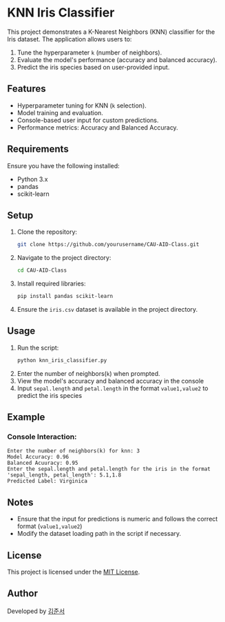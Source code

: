 
# KNN Iris Classifier

This project demonstrates a K-Nearest Neighbors (KNN) classifier for the Iris dataset. The application allows users to:
1. Tune the hyperparameter `k` (number of neighbors).
2. Evaluate the model's performance (accuracy and balanced accuracy).
3. Predict the iris species based on user-provided input.

## Features
- Hyperparameter tuning for KNN (`k` selection).
- Model training and evaluation.
- Console-based user input for custom predictions.
- Performance metrics: Accuracy and Balanced Accuracy.

## Requirements
Ensure you have the following installed:
- Python 3.x
- pandas
- scikit-learn

## Setup
1. Clone the repository:
   ```bash
   git clone https://github.com/yourusername/CAU-AID-Class.git
   ```
2. Navigate to the project directory:
   ```bash
   cd CAU-AID-Class
   ```
3. Install required libraries:
   ```bash
   pip install pandas scikit-learn
   ```
   
4. Ensure the `iris.csv` dataset is available in the project directory.

## Usage 
1. Run the script:
    ```bash
    python knn_iris_classifier.py
    ```
2. Enter the number of neighbors(`k`) when prompted.
3. View the model's accuracy and balanced accuracy in the console
4. Input `sepal.length` and `petal.length` in the format `value1,value2` to predict the iris species

## Example
### Console Interaction:

    Enter the number of neighbors(k) for knn: 3
    Model Accuracy: 0.96
    Balanced Acuuracy: 0.95
    Enter the sepal.length and petal.length for the iris in the format 'sepal_length, petal_length': 5.1,1.8
    Predicted Label: Virginica

## Notes

- Ensure that the input for predictions is numeric and follows the correct format (`value1,value2`)
- Modify the dataset loading path in the script if necessary.

## License
This project is licensed under the [MIT License](mit).

## Author
Developed by [김준서](가가가)
